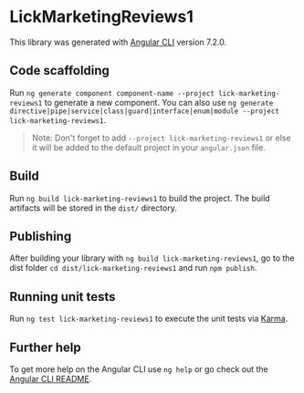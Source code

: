 # LickMarketingReviews1

This library was generated with [Angular CLI](https://github.com/angular/angular-cli) version 7.2.0.

## Code scaffolding

Run `ng generate component component-name --project lick-marketing-reviews1` to generate a new component. You can also use `ng generate directive|pipe|service|class|guard|interface|enum|module --project lick-marketing-reviews1`.
> Note: Don't forget to add `--project lick-marketing-reviews1` or else it will be added to the default project in your `angular.json` file. 

## Build

Run `ng build lick-marketing-reviews1` to build the project. The build artifacts will be stored in the `dist/` directory.

## Publishing

After building your library with `ng build lick-marketing-reviews1`, go to the dist folder `cd dist/lick-marketing-reviews1` and run `npm publish`.

## Running unit tests

Run `ng test lick-marketing-reviews1` to execute the unit tests via [Karma](https://karma-runner.github.io).

## Further help

To get more help on the Angular CLI use `ng help` or go check out the [Angular CLI README](https://github.com/angular/angular-cli/blob/master/README.md).
